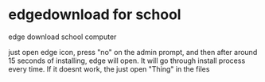# edgedownload for school
edge download school computer

just open edge icon, press "no" on the admin prompt, and then after around 15 seconds of installing, edge will open. It will go through install process every time. If it doesnt work, the just open "Thing" in the files

